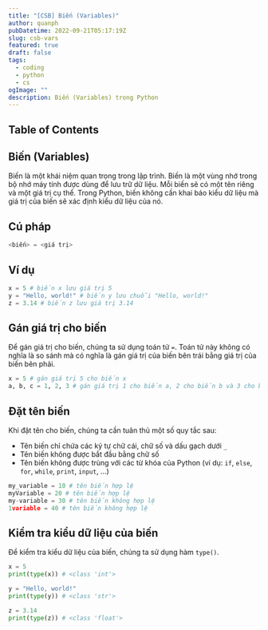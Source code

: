```yaml
---
title: "[CSB] Biến (Variables)"
author: quanph
pubDatetime: 2022-09-21T05:17:19Z
slug: csb-vars
featured: true
draft: false
tags:
  - coding
  - python
  - cs
ogImage: ""
description: Biến (Variables) trong Python
---
```


## Table of Contents

## Biến (Variables)

Biến là một khái niệm quan trọng trong lập trình. Biến là một vùng nhớ trong bộ nhớ máy tính được dùng để lưu trữ dữ liệu. Mỗi biến sẽ có một tên riêng và một giá trị cụ thể. Trong Python, biến không cần khai báo kiểu dữ liệu mà giá trị của biến sẽ xác định kiểu dữ liệu của nó.

## Cú pháp

```python
<biến> = <giá trị>
```

## Ví dụ

```python
x = 5 # biến x lưu giá trị 5
y = "Hello, world!" # biến y lưu chuỗi "Hello, world!"
z = 3.14 # biến z lưu giá trị 3.14
```

## Gán giá trị cho biến

Để gán giá trị cho biến, chúng ta sử dụng toán tử `=`. Toán tử này không có nghĩa là so sánh mà có nghĩa là gán giá trị của biến bên trái bằng giá trị của biến bên phải.

```python
x = 5 # gán giá trị 5 cho biến x
a, b, c = 1, 2, 3 # gán giá trị 1 cho biến a, 2 cho biến b và 3 cho biến c
```

## Đặt tên biến

Khi đặt tên cho biến, chúng ta cần tuân thủ một số quy tắc sau:

- Tên biến chỉ chứa các ký tự chữ cái, chữ số và dấu gạch dưới `_`
- Tên biến không được bắt đầu bằng chữ số
- Tên biến không được trùng với các từ khóa của Python (ví dụ: `if`, `else`, `for`, `while`, `print`, `input`, ...)

```python
my_variable = 10 # tên biến hợp lệ
myVariable = 20 # tên biến hợp lệ
my-variable = 30 # tên biến không hợp lệ
1variable = 40 # tên biến không hợp lệ
```

## Kiểm tra kiểu dữ liệu của biến

Để kiểm tra kiểu dữ liệu của biến, chúng ta sử dụng hàm `type()`.

```python
x = 5
print(type(x)) # <class 'int'>

y = "Hello, world!"
print(type(y)) # <class 'str'>

z = 3.14
print(type(z)) # <class 'float'>
```
